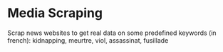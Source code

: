 # Media Scraping
Scrap news websites to get real data on some predefined keywords (in french): kidnapping, meurtre, viol, assassinat, fusillade

